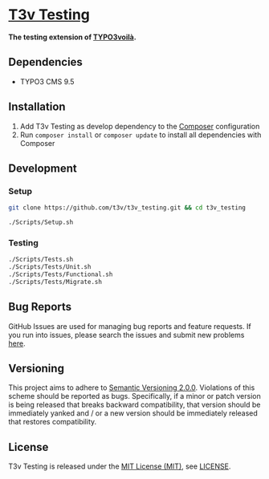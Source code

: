 [T3v Testing]
=============

**The testing extension of [TYPO3voilà].**

Dependencies
------------

* TYPO3 CMS 9.5

Installation
------------

1. Add T3v Testing as develop dependency to the [Composer] configuration
2. Run `composer install` or `composer update` to install all dependencies with Composer

Development
-----------

### Setup

```sh
git clone https://github.com/t3v/t3v_testing.git && cd t3v_testing

./Scripts/Setup.sh
```

### Testing

```sh
./Scripts/Tests.sh
./Scripts/Tests/Unit.sh
./Scripts/Tests/Functional.sh
./Scripts/Tests/Migrate.sh
```

Bug Reports
-----------

GitHub Issues are used for managing bug reports and feature requests. If you run into issues, please search the issues and submit new
problems [here].

Versioning
----------

This project aims to adhere to [Semantic Versioning 2.0.0]. Violations of this scheme should be reported as bugs. Specifically, if a minor
or patch version is being released that breaks backward compatibility, that version should be immediately yanked and / or a new version
should be immediately released that restores compatibility.

License
-------

T3v Testing is released under the [MIT License (MIT)], see [LICENSE].

[Composer]: https://getcomposer.org "Dependency Manager for PHP"
[Functional testing TYPO3]: https://wiki.typo3.org/Functional_testing "Functional testing TYPO3"
[here]: https://github.com/t3v/t3v_testing/issues "GitHub Issue Tracker"
[LICENSE]: https://raw.githubusercontent.com/t3v/t3v_testing/master/LICENSE "License"
[MIT License (MIT)]: http://opensource.org/licenses/MIT "The MIT License (MIT)"
[Semantic Versioning 2.0.0]: http://semver.org "Semantic Versioning 2.0.0"
[T3v Testing]: https://t3v.github.io/t3v_testing/ "The testing extension of TYPO3voilà."
[TYPO3voilà]: https://github.com/t3v "“UH LÁLÁ, TYPO3!”"
[Unit Testing TYPO3]: https://wiki.typo3.org/Unit_Testing_TYPO3 "Unit testing TYPO3"

